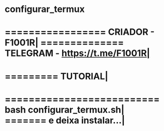 # configurar_termux

=================
CRIADOR - F1001R|
                 ==============
TELEGRAM - https://t.me/F1001R|
===============================

=========
TUTORIAL|
=========

==========================
bash configurar_termux.sh|
                   =======
e deixa instalar...|
====================
